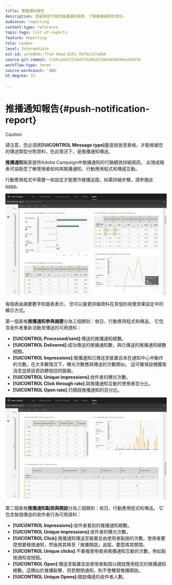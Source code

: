 ```yaml
---
title: 推播通知報告
description: 透過現成可用的推播通知報表，了解推播通知的成功。
audience: reporting
content-type: reference
topic-tags: list-of-reports
feature: Reporting
role: Leader
level: Intermediate
exl-id: acfe0b9c-77a4-46ad-8151-7bf9c21fa4b0
source-git-commit: fcb5c4a92f23bdffd1082b7b044b5859dead9d70
workflow-type: tm+mt
source-wordcount: '384'
ht-degree: 1%

---
```


# 推播通知報告{#push-notification-report}

>[!CAUTION]
>
>請注意，您必須將&#x200B;**[!UICONTROL Message type]**&#x200B;量度拖放至表格，才能根據您的傳送類型分割資料，在此情況下，是推播通知傳送。

**推播通知**&#x200B;報表提供Adobe Campaign中推播通知的行銷績效詳細資訊。 此現成報表可協助您了解使用者如何與推播通知、行動應用程式和傳遞互動。

行動應用程式中需要一些設定才能實作推播追蹤，如需詳細步驟，請參閱此[page](../../administration/using/push-tracking.md)。

![](assets/dynamic_report_push.png)

每個表由摘要數字和圖表表示。 您可以變更詳細資料在其個別視覺效果設定中的顯示方式。

第一個表格&#x200B;**推播通知參與摘要**&#x200B;分為三個類別：依日、行動應用程式和傳送。 它包含收件者重新活動至傳送的可用資料：

* **[!UICONTROL Processed/sent]**:傳送的推播通知總數。
* **[!UICONTROL Delivered]**:成功傳送的推播通知數，與已傳送的推播通知總數相關。
* **[!UICONTROL Impressions]**:推播通知已傳送至裝置且未在通知中心中動作的次數。在大多數情況下，曝光次數應與傳送的次數類似。 這可確保設備獲取消息並將該資訊轉發回伺服器。
* **[!UICONTROL Unique impressions]**:收件者的曝光次數。
* **[!UICONTROL Click through rate]**:與推播通知互動的使用者百分比。
* **[!UICONTROL Open rate]**:已開啟推播通知的百分比。

![](assets/dynamic_report_push_2.png)

第二個表格&#x200B;**推播通知點按與開啟**&#x200B;分為三個類別：依日、行動應用程式和傳送。 它包含每個傳送的收件者行為可用資料：

* **[!UICONTROL Impressions]**:收件者看到的推播通知總數。
* **[!UICONTROL Unique impressions]**:收件者的曝光次數。
* **[!UICONTROL Click]**:推播通知傳送至裝置並由使用者點按的次數。使用者要麼想要檢視通知，然後將其移至「推播開啟」追蹤，要麼將其關閉。
* **[!UICONTROL Unique clicks]**:不重複使用者與推播通知互動的次數，例如點按通知或按鈕。
* **[!UICONTROL Open]**:傳送至裝置並由使用者點按以開啟應用程式的推播通知總數。這類似於推播點擊，但若關閉通知，則不會觸發推播開啟。
* **[!UICONTROL Unique Opens]**:開啟傳遞的收件者人數。

